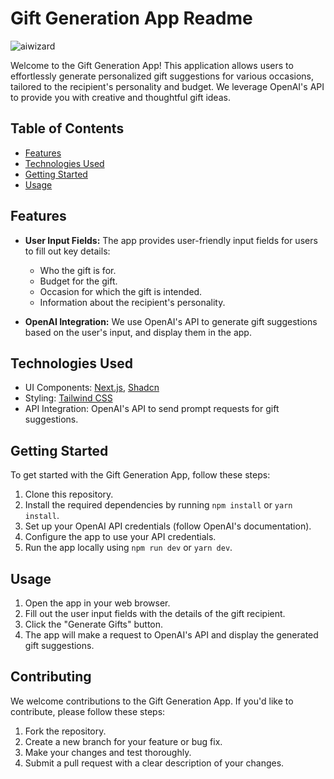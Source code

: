 # Gift Generation App Readme

![aiwizard](https://github.com/Vikram-2004/AiWizard/assets/119474571/9ce392e8-d674-4fc8-a150-6021d9f8793a)

Welcome to the Gift Generation App! This application allows users to effortlessly generate personalized gift suggestions for various occasions, tailored to the recipient's personality and budget. We leverage OpenAI's API to provide you with creative and thoughtful gift ideas.

## Table of Contents
- [Features](#features)
- [Technologies Used](#technologies-used)
- [Getting Started](#getting-started)
- [Usage](#usage)

## Features

- **User Input Fields:** The app provides user-friendly input fields for users to fill out key details:
  - Who the gift is for.
  - Budget for the gift.
  - Occasion for which the gift is intended.
  - Information about the recipient's personality.

- **OpenAI Integration:** We use OpenAI's API to generate gift suggestions based on the user's input, and display them in the app.

## Technologies Used

- UI Components: [Next.js](https://nextjs.org/), [Shadcn](https://shadcn.com/)
- Styling: [Tailwind CSS](https://tailwindcss.com/)
- API Integration: OpenAI's API to send prompt requests for gift suggestions.

## Getting Started

To get started with the Gift Generation App, follow these steps:

1. Clone this repository.
2. Install the required dependencies by running `npm install` or `yarn install`.
3. Set up your OpenAI API credentials (follow OpenAI's documentation).
4. Configure the app to use your API credentials.
5. Run the app locally using `npm run dev` or `yarn dev`.

## Usage

1. Open the app in your web browser.
2. Fill out the user input fields with the details of the gift recipient.
3. Click the "Generate Gifts" button.
4. The app will make a request to OpenAI's API and display the generated gift suggestions.

## Contributing

We welcome contributions to the Gift Generation App. If you'd like to contribute, please follow these steps:

1. Fork the repository.
2. Create a new branch for your feature or bug fix.
3. Make your changes and test thoroughly.
4. Submit a pull request with a clear description of your changes.
